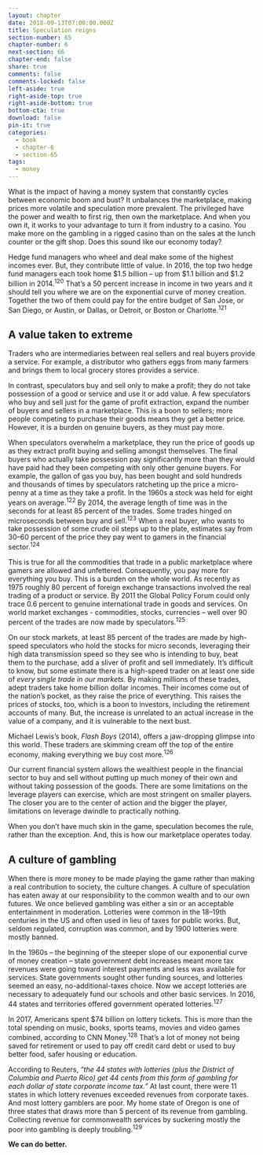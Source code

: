 ```yaml
---
layout: chapter
date: 2018-09-13T07:00:00.000Z
title: Speculation reigns
section-number: 65
chapter-number: 6
next-section: 66
chapter-end: false
share: true
comments: false
comments-locked: false
left-aside: true
right-aside-top: true
right-aside-bottom: true
bottom-cta: true
download: false
pin-it: true
categories:
  - book
  - chapter-6
  - section-65
tags:
  - money
---
```

What is the impact of having a money system that constantly cycles
between economic boom and bust? It unbalances the marketplace,
making prices more volatile and speculation more prevalent. The
privileged have the power and wealth to first rig, then own the
marketplace. And when you own it, it works to your advantage to
turn it from industry to a casino. You make more on the gambling in
a rigged casino than on the sales at the lunch counter or the gift shop.
Does this sound like our economy today?

Hedge fund managers who wheel and deal make some of the highest
incomes ever. But, they contribute little of value. In 2016, the top
two hedge fund managers each took home $1.5 billion – up from
$1.1 billion and $1.2 billion in 2014.<sup>120</sup> That’s a 50 percent increase
in income in two years and it should tell you where we are on the
exponential curve of money creation. Together the two of them could
pay for the entire budget of San Jose, or San Diego, or Austin, or
Dallas, or Detroit, or Boston or Charlotte.<sup>121</sup>

## A value taken to extreme

Traders who are intermediaries between real sellers and real buyers
provide a service. For example, a distributor who gathers eggs from
many farmers and brings them to local grocery stores provides
a service.

In contrast, speculators buy and sell only to make a profit; they do
not take possession of a good or service and use it or add value. A few
speculators who buy and sell just for the game of profit extraction,
expand the number of buyers and sellers in a marketplace. This is
a boon to sellers; more people competing to purchase their goods
means they get a better price. However, it is a burden on genuine
buyers, as they must pay more.

When speculators overwhelm a marketplace, they run the price of
goods up as they extract profit buying and selling amongst themselves.
The final buyers who actually take possession pay significantly more
than they would have paid had they been competing with only other
genuine buyers. For example, the gallon of gas you buy, has been
bought and sold hundreds and thousands of times by speculators
ratcheting up the price a micro-penny at a time as they take a profit.
In the 1960s a stock was held for eight years on average.<sup>122</sup> By 2014,
the average length of time was in the seconds for at least 85 percent
of the trades. Some trades hinged on microseconds between buy
and sell.<sup>123</sup>
When a real buyer, who wants to take possession of some crude oil
steps up to the plate, estimates say from 30–60 percent of the price
they pay went to gamers in the financial sector.<sup>124</sup>

This is true for all the commodities that trade in a public marketplace
where gamers are allowed and unfettered. Consequently, you
pay more for everything you buy. This is a burden on the whole
world. As recently as 1975 roughly 80 percent of foreign exchange
transactions involved the real trading of a product or service. By 2011
the Global Policy Forum could only trace 0.6 percent to genuine
international trade in goods and services. On world market exchanges - commodities, stocks, currencies – well over 90 percent of the trades
    are now made by speculators.<sup>125</sup>

On our stock markets, at least 85 percent of the trades are made
by high-speed speculators who hold the stocks for micro seconds,
leveraging their high data transmission speed so they see who is
intending to buy, beat them to the purchase, add a sliver of profit
and sell immediately. It’s difficult to know, but some estimate there
is a high-speed trader on at least one side of _every single trade in our
markets._ By making millions of these trades, adept traders take home
billion dollar incomes. Their incomes come out of the nation’s pocket,
as they raise the price of everything. This raises the prices of stocks,
too, which is a boon to investors, including the retirement accounts
of many. But, the increase is unrelated to an actual increase in the
value of a company, and it is vulnerable to the next bust.

Michael Lewis’s book, _Flash Boys_ (2014), offers a jaw-dropping
glimpse into this world. These traders are skimming cream off the top
of the entire economy, making everything we buy cost more.<sup>126</sup>

Our current financial system allows the wealthiest people in the
financial sector to buy and sell without putting up much money
of their own and without taking possession of the goods. There are
some limitations on the leverage players can exercise, which are
most stringent on smaller players. The closer you are to the center of
action and the bigger the player, limitations on leverage dwindle to
practically nothing.

When you don’t have much skin in the game, speculation becomes
the rule, rather than the exception. And, this is how our marketplace
operates today.

## A culture of gambling

When there is more money to be made playing the game rather than
making a real contribution to society, the culture changes. A culture
of speculation has eaten away at our responsibility to the common
wealth and to our own futures. We once believed gambling was either
a sin or an acceptable entertainment in moderation. Lotteries were
common in the 18–19th centuries in the US and often used in lieu
of taxes for public works. But, seldom regulated, corruption was
common, and by 1900 lotteries were mostly banned.

In the 1960s – the beginning of the steeper slope of our exponential
curve of money creation – state government debt increases meant
more tax revenues were going toward interest payments and less
was available for services. State governments sought other funding
sources, and lotteries seemed an easy, no-additional-taxes choice.
Now we accept lotteries are necessary to adequately fund our schools
and other basic services. In 2016, 44 states and territories offered
government operated lotteries.<sup>127</sup>

In 2017, Americans spent $74 billion on lottery tickets. This is more
than the total spending on music, books, sports teams, movies and
video games combined, according to CNN Money.<sup>128</sup> That’s a lot of
money not being saved for retirement or used to pay off credit card
debt or used to buy better food, safer housing or education.

According to Reuters, _“the 44 states with lotteries (plus the District of
Columbia and Puerto Rico) get 44 cents from this form of gambling for
each dollar of state corporate income tax.”_ At last count, there were 11
states in which lottery revenues exceeded revenues from corporate
taxes. And most lottery gamblers are poor. My home state of Oregon
is one of three states that draws more than 5 percent of its revenue
from gambling. Collecting revenue for commonwealth services by
suckering mostly the poor into gambling is deeply troubling.<sup>129</sup>

**We can do better.**
